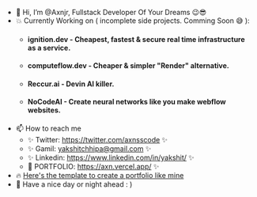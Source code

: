 - 👋 Hi, I’m @Axnjr, Fullstack Developer Of Your Dreams 😉😎
- 💥 Currently Working on ( incomplete side projects. Comming Soon 😅 ):
  - #### ignition.dev - Cheapest, fastest & secure real time infrastructure as a service.
  - #### computeflow.dev - Cheaper & simpler "Render" alternative.
  - #### Reccur.ai - Devin AI killer.
  - #### NoCodeAI - Create neural networks like you make webflow websites.
- 📫 How to reach me
    - ✨ Twitter: https://twitter.com/axnsscode ✨
    - ✨ Gamil: yakshitchhipa@gmail.com ✨
    - ✨ Linkedin: https://www.linkedin.com/in/yakshit/  ✨
    - 🚀 PORTFOLIO: https://axn.vercel.app/ ✨
- 🔥 [Here's the template to create a portfolio like mine](https://github.com/Axnjr/Portfolio-template)
- 🤙 Have a nice day or night ahead : ) 
